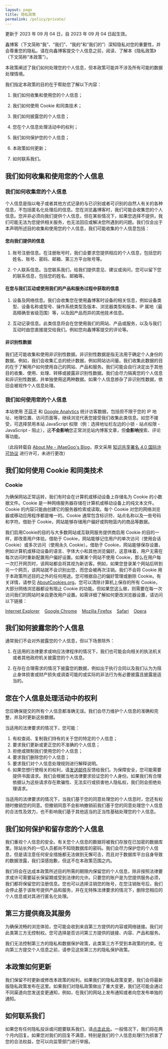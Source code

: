```yaml
---
layout: page
title: 隐私政策
permalink: /policy/private/
---
```


更新于 2023 年 09 月 04 日，自 2023 年 09 月 04 日起生效。

鑫博客（下文简称“我”、“我们”、“我的”和“我们的”）深知隐私对您的重要性，并会尊重您的隐私。请在向鑫博客提交个人信息之前，阅读、了解本《隐私政策》（下文简称“本政策”）。

本政策阐述了我们如何处理您的个人信息，但本政策可能并不涉及所有可能的数据处理情境。

我们指定本政策的目的在于帮助您了解以下内容：

1. 我们如何收集和使用您的个人信息；

2. 我们如何使用 Cookie 和同类技术；

3. 我们如何披露您的个人信息；

4. 您在个人信息处理活动中的权利；

5. 我们如何保护您的个人信息；

6. 本政策如何更新；

7. 如何联系我们。

## 我们如何收集和使用您的个人信息

### 我们如何收集您的个人信息

个人信息是指以电子或者其他方式记录的与已识别或者可识别的自然人有关的各种信息，不包括匿名化处理后的信息。您在浏览鑫博客时，我们可能会收集您的个人信息。您并非必须向我们提供个人信息，但在某些情况下，如果您选择不提供，我们可能无法为您提供相关服务，也无法回应或解决您所遇到的问题。我们仅会出于本声明所述目的收集和使用您的个人信息，我们可能收集的个人信息包括：

#### 您向我们提供的信息

1. 账号注册信息。在注册账号时，我们会要求您提供相应的个人信息，包括您的姓名、账号、密码、邮箱、第三方平台账号等。

2. 个人联系信息。当您联系我们，给我们提供意见、建议或询问，您可以留下您的联系信息，包括您的姓名、邮箱等。

#### 在您与我们互动或使用我们的产品和服务过程中获取的信息

1. 设备及网络信息。我们会收集您在使用鑫博客时设备的相关信息，例如设备类型、设备名称或型号、操作系统类型及版本、浏览器类型和版本、IP 属地（最高精确至省级范围）等，以及因产品而异的其他技术信息。

2. 互动记录信息。此类信息将会在您使用我们的网站、产品或服务，以及与我们互动时由您直接提交给我们。例如您向鑫博客提交的评论等。 

#### 非识别性数据

我们还可能收集和使用非识别性数据。非识别性数据是指无法用于确定个人身份的数据。例如，我们会收集汇总的统计数据，例如网站访问量。我们收集此数据的目的在于了解用户如何使用自己的网站、产品和服务。我们可能会自行决定出于其他目的收集、使用、处理、转移或披露非识别性数据。我们会尽力隔离您的个人信息和非识别性数据，并单独使用这两种数据。如果个人信息掺杂了非识别性数据，依旧会被视作个人信息处理。

### 我们如何使用您的个人信息

本站使用 [不蒜子](//busuanzi.ibruce.info/) 和 [Google Analytics](//analytics.google.com/) 统计访客数据，包括但不限于您的 IP 地址、地理位置、访问页面等，继续浏览代表您接受我们收集此类信息。如您不接受，可选择禁用本站 JavaScript 权限（例：选择地址栏左边的小锁 - 站点权限 - JavaScript - 阻止），这**不会影响**您正常浏览站内博客文章，但**会影响**搜索、评论等功能。

（此段转载自 [About Me - iMaeGoo's Blog](//www.imaegoo.com/about/)，原文采用 [知识共享署名 4.0 国际许可协议](//creativecommons.org/licenses/by/4.0/deed.zh) 进行许可，未进行更改）

## 我们如何使用 Cookie 和同类技术

### Cookie

为确保网站正常运转，我们有时会在计算机或移动设备上存储名为 Cookie 的小数据文件。Cookie 是一种网络服务器存储在计算机或移动设备上的纯文本文件。Cookie 的内容只能由创建它的服务器检索或读取。每个 Cookie 对您的网络浏览器或移动应用程序都是唯一的。Cookie 通常包含标识符、站点名称以及一些号码和字符。借助于 Cookie，网站能够存储用户偏好或购物篮内的商品等数据。

我们启用Cookie的目的与大多数网站或互联网服务提供商启用 Cookie 的目的一样，即改善用户体验。借助于 Cookie，网站能够记住用户的单次访问（使用会话 Cookie）或多次访问（使用永久 Cookie）。借助于 Cookie，网站能够保存设置，例如计算机或移动设备的语言、字体大小和其他浏览偏好。这意味着，用户无需在每次访问时重新配置用户偏好设置。如果某个网站不使用 Cookie，那么在用户每一次打开网页时，该网站都会将其视为新访客。例如，如果您登录某个网站后转到另一个网页，该网站就不会识别出您，而您会被再次注销。我们不会将 Cookie 用于本政策所述目的之外的任何用途。您可根据自己的偏好管理或删除 Cookie。有关详情，请参见 [AboutCookies.org](https://www.aboutcookies.org/)。您可以清除计算机上保存的所有 Cookie，大部分网络浏览器都设有阻止 Cookie 的功能。但如果您这么做，则需要在每一次访问我们的网站时亲自更改用户设置。如需详细了解如何更改浏览器设置，请访问以下链接：

[Internet Explorer](//support.microsoft.com/kb/260971)    [Google Chrome](//support.google.com/chrome/bin/answer.py?hl=en-GB&answer=95647&p=cpn_cookies)    [Mozilla Firefox](//support.mozilla.org/en-US/kb/Cookies)    [Safari](//support.apple.com/kb/PH5042)    [Opera](//help.opera.com/en/latest/security-and-privacy/)

## 我们如何披露您的个人信息

通常我们不会对外披露您的个人信息，但以下场景除外：

1. 在适用的法律要求或响应法律程序的情况下，我们也可能会向相关的执法机关或者其他政府机关披露您的个人信息。

2. 在存在合理需求的情况下披露您的数据，例如出于执行合同以及我们认为为阻止身体损害或财产损失或调查可能的或实际的非法行为有必要披露且披露是适当的。

## 您在个人信息处理活动中的权利

您应确保提交的所有个人信息都准确无误。我们会尽力维护个人信息的准确和完整，并及时更新这些数据。

当适用的法律要求的情况下，您可能：

1. 有权查阅、复制我们持有的关于您的特定的个人信息；
2. 要求我们更新或更正您的不准确的个人信息；
3. 拒绝或限制我们使用您的个人信息；
4. 要求我们删除您的个人信息；
5. 要求我们对个人信息处理规则进行解释说明。
6. 如果您想行使相关的权利，请[发送邮件](mailto:xinxin@xinxin2021.tk)反馈给我们。为保障安全，您可能需要提供书面请求。我们会根据当地法律要求验证您的个人身份。如果我们有合理依据认为这些请求存在欺骗性、无法实行或损害他人隐私权，我们则会拒绝处理请求。

当适用的法律要求的情况下，当我们基于您的同意处理您的个人信息时，您还有权随时撤销您的同意。但撤销同意不会影响撤销前我们基于您的同意处理您个人信息的合法性及效力，也不影响我们基于其他适当的正当性基础处理您的个人信息。

## 我们如何保护和留存您的个人信息

我们重视个人信息的安全。有关您个人信息的数据将被我们存放在已加密的数据库里。除站长外的一切人员都尚不知晓数据库的密码。我们会尽力保护您的个人信息，但是请注意任何安全措施都无法做到无懈可击，而且对于数据库平台自身导致的数据泄露，我们深感抱歉，但这不在本政策范围之内。

我们将会在达成本政策所述目的所需的期限内保留您的个人信息，除非按照法律要求或许可需要延长保留期或受到法律的允许。只要您的账户是为您提供服务必须，我们都将保留您的注册信息。您也可以选择注销您的账号，在您注销账号后，我们会停止基于该账号提供产品和服务，并在无特殊法律要求的情况下，删除您相应的个人信息或对其进行匿名化处理。

## 第三方提供商及其服务

为确保流畅的浏览体验，您可能会收到来自第三方提供的内容或网络链接。我们对此类第三方无控制权。您可选择是否访问第三方提供的链接、内容、产品和服务。

我们无法控制第三方的隐私和数据保护政策，此类第三方不受到本政策的约束。在向第三方提交个人信息之前，请参见这些第三方的隐私保护政策。

## 本政策如何更新

我们保留不时更新或修改本政策的权利。如果我们的隐私政策变更，我们会将最新版隐私政策发布在这里。如果我们对隐私政策做出了重大变更，我们还可能会通过不同渠道向您发送变更通知，例如，在我们的网站上发布通知或者向您发布单独的通知。

## 如何联系我们

如果您有任何隐私投诉或问题要联系我们，请[点击此处](mailto:xinxin@xinxin2021.tk)。一般情况下，我们将在两个月内回复。如果您对我们的回复不满意，特别是我们的个人信息处理行为损害了您的合法权益，您可以向监管部门进行举报。